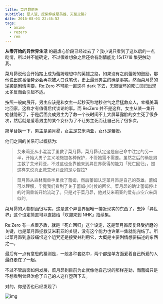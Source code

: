 ```yaml
---
title: 菜月昴前传
subtitle: 是人渣、废柴抑或是英雄、天使之路?
date: 2016-08-03 22:46:52
tags:
  - anime
  - rezero
  - rem
---
```

**从零开始的异世界生活** 的最虐心阶段已经过去了？我小说只看到了这以后的一点剧情，所以并不能确定，不过很难想象之后还会有剧情能比 15/17/18 集更触动我。

菜月昴说他会开始踏上成为蕾姆理想中的英雄之路，如果没有之前蕾姆的鼓励，那他说出这番话势必会再次被人口诛笔伐，史上最弱男主的确是事实。然而菜月昴的逆袭是剧情需要，Re:Zero 不可能一直这样 dark 下去，无限循环的死亡回归出现太多反而会引起不适。

按照一般向展开，男主应该是和女主一起秒天秒地秒空气之后拯救众人，幸福美满地回家，这样才有值得后代谈论的事。而 Re:Zero 并不是这样，女主从某一集开始就隐形了，于是后面变成男主为了救一个长时间不上大屏幕露脸的女主死了很多次，然后就是爱着男主的某个女仆为了不让男主死而让自己死了很多次。

简单替换一下，男主是菜月昴，女主是艾米莉亚，女仆是蕾姆。

他们之间的关系可以概括为:

> 艾米莉亚从小混混手里救了菜月昴，菜月昴认定这是自己命中注定的另一半，开始大男子主义地施加各种保护，不管她需不需要。虽然之后的确是男主救了艾米莉亚，不过这也全靠他来到异世界获得的能力「死亡回归」，照这样来说真正救艾米莉亚的是沙提拉?

> 菜月昴从森林魔兽手里救了蕾姆，然后蕾姆认定菜月昴是自己的英雄。蕾姆可以理解，毕竟我们看到了关于蕾姆小时候的回忆。菜月昴的确让蕾姆停止的时间重新开始流动了。只是对于菜月昴，他对艾米莉亚的爱有点空穴来风似的。

菜月昴的人物刻画很写实，这是这个异世界里唯一接近现实的东西了，去掉「异世界」这个设定简直可以直接给「欢迎来到 NHK」拍续集。

Re:Zero 有一点很矛盾，就是「死亡回归」这个设定，这是菜月昴反复经受折磨的关键，也是菜月昴拯救艾米莉亚的关键，没有这个能力也许第一集就能完结了。所以菜月昴到底该痛恨这个诅咒还是接受并利用它，大概是主要剧情想要描述的东西之一。

最后有一点有意思的猜测是，一般各种套路中，两个都是单方面爱着自己所爱的人最终走在了一起。

不过不管后面如何发展，菜月昴到目前为止就像他自己说的那样差劲，而蕾姆只是不想看到曾经治愈了自己的人这样堕落下去。

对的，你是否也已经发现了:

![img](https://oidzj4vwh.qnssl.com/blog/57a1a6c6a86f0.jpg)
